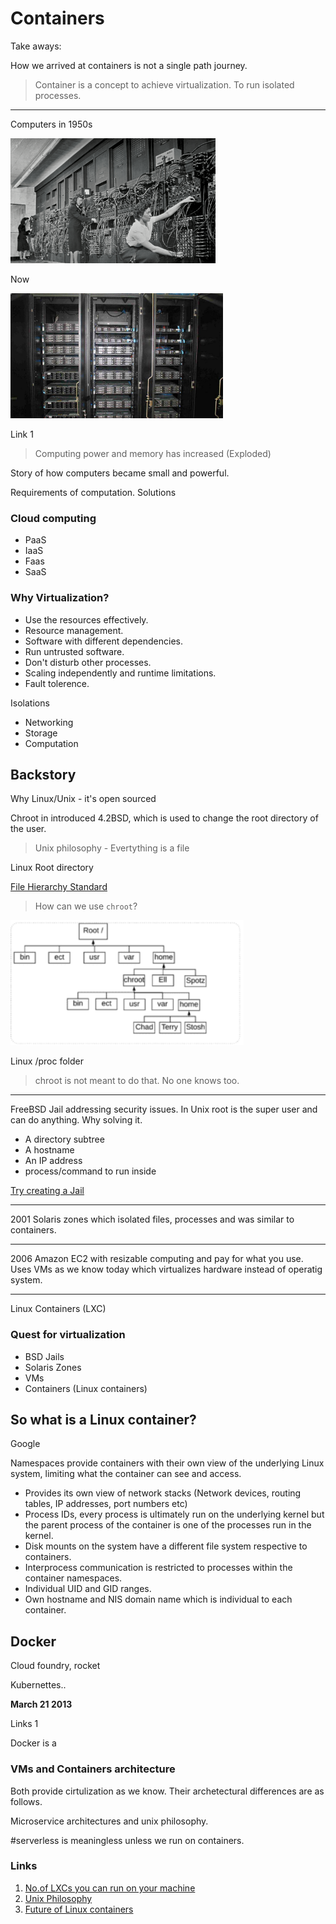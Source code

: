 # Containers

Take aways: 

How we arrived at containers is not a single path journey.

> Container is a concept to achieve virtualization. To run isolated processes.

***

Computers in 1950s

<img src="./pic1.png" height="200">

Now

<img src="./pic2.jpg" height="200">

Link 1

> Computing power and memory has increased (Exploded)

Story of how computers became small and powerful.

Requirements of computation. Solutions



### Cloud computing

* PaaS 
* IaaS 
* Faas 
* SaaS 

### Why Virtualization?

* Use the resources effectively.
* Resource management.
* Software with different dependencies.
* Run untrusted software.
* Don't disturb other processes.
* Scaling independently and runtime limitations.
* Fault tolerence.

Isolations

* Networking
* Storage
* Computation

## Backstory

Why Linux/Unix - it's open sourced

Chroot in introduced 4.2BSD, which is used to change the root directory of the user.

> Unix philosophy - Evertything is a file 

Linux Root directory

[File Hierarchy Standard](https://en.wikipedia.org/wiki/Filesystem_Hierarchy_Standard)

> How can we use `chroot`?

<img src="./pic3.png" height=200>

Linux /proc folder

> chroot is not meant to do that. No one knows too.

___

FreeBSD Jail addressing security issues. In Unix root is the super user and can do anything. Why solving it.

* A directory subtree
* A hostname
* An IP address
* process/command to run inside

[Try creating a Jail](https://www.geeksforgeeks.org/linux-virtualization-using-chroot-jail)

___

2001
Solaris zones which isolated files, processes and was similar to containers.

___

2006
Amazon EC2 with resizable computing and pay for what you use. Uses VMs as we know today which virtualizes hardware instead of operatig system.

___

Linux Containers (LXC)


### Quest for virtualization

* BSD Jails
* Solaris Zones
* VMs
* Containers (Linux containers)



## So what is a Linux container?

Google 

Namespaces provide containers with their own view of the underlying Linux system, limiting what the container can see and access.

* Provides its own view of network stacks (Network devices, routing tables, IP addresses, port numbers etc)
* Process IDs, every process is ultimately run on the underlying kernel but the parent process of the container is one of the processes run in the kernel.
* Disk mounts on the system have a different file system respective to containers.
* Interprocess communication is restricted to processes within the container namespaces.
* Individual UID and GID ranges.
* Own hostname and NIS domain name which is individual to each container.


## Docker

Cloud foundry, rocket

Kubernettes..

__March 21 2013__

Links 1

Docker is a 


### VMs and Containers architecture

Both provide cirtulization as we know. Their archetectural differences are as follows.


Microservice architectures and unix philosophy.


#serverless is meaningless unless we run on containers.

### Links

1. [No.of LXCs you can run on your machine](https://ubuntu.com/blog/how-many-containers-can-you-run-on-your-machine)
2. [Unix Philosophy](https://homepage.cs.uri.edu/~thenry/resources/unix_art/ch01s06.html)
2. [Future of Linux containers](https://www.youtube.com/watch?v=wW9CAH9nSLs)


